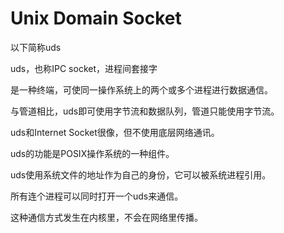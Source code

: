 # Unix Domain Socket
以下简称uds

uds，也称IPC socket，进程间套接字

是一种终端，可使同一操作系统上的两个或多个进程进行数据通信。

与管道相比，uds即可使用字节流和数据队列，管道只能使用字节流。

uds和Internet Socket很像，但不使用底层网络通讯。

uds的功能是POSIX操作系统的一种组件。

uds使用系统文件的地址作为自己的身份，它可以被系统进程引用。

所有连个进程可以同时打开一个uds来通信。

这种通信方式发生在内核里，不会在网络里传播。
